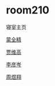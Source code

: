 # room210
寝室主页
<!doctype html>
<html>
<head>
<meta charset="utf-8">
<title>210</title>
</head>

<body>
<p><a href="https://thisismqj.github.io/schoolwork-page/">蒙全精</a></p>
<p><a href="">贾维高</a></p>
<p><a href=" https://lyc20060601.github.io/Lyc14567/">李彦岑</a></p>
<p><a href="https://hiozings.github.io/homework/">周煜翔</a></p>
<p>&nbsp;</p>
</body>
</html>
